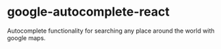 # google-autocomplete-react
Autocomplete functionality for searching any place around the world with google maps.
